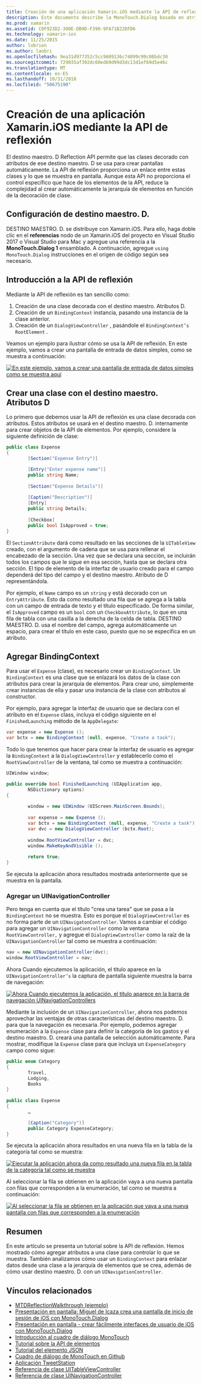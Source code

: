 ```yaml
---
title: Creación de una aplicación Xamarin.iOS mediante la API de reflexión
description: Este documento describe la MonoTouch.Dialog basada en atributos API de reflexión, lo que crea la interfaz de usuario basado en clases decoradas con atributos.
ms.prod: xamarin
ms.assetid: C0F923D2-300E-DB9D-F390-9FA71B22DFD6
ms.technology: xamarin-ios
ms.date: 11/25/2015
author: lobrien
ms.author: laobri
ms.openlocfilehash: 9ea31d977352c5cc9609136c74099c99c08bdc30
ms.sourcegitcommit: 729035af392dc60edb9d99d3dc13d1ef69d5e46c
ms.translationtype: MT
ms.contentlocale: es-ES
ms.lasthandoff: 10/31/2018
ms.locfileid: "50675190"
---
```

# <a name="creating-a-xamarinios-application-using-the-reflection-api"></a>Creación de una aplicación Xamarin.iOS mediante la API de reflexión

El destino maestro. D Reflection API permite que las clases decorado con atributos de ese destino maestro. D se usa para crear pantallas automáticamente. La API de reflexión proporciona un enlace entre estas clases y lo que se muestra en pantalla. Aunque esta API no proporciona el control específico que hace de los elementos de la API, reduce la complejidad al crear automáticamente la jerarquía de elementos en función de la decoración de clase.

## <a name="setting-up-mtd"></a>Configuración de destino maestro. D.

DESTINO MAESTRO. D. se distribuye con Xamarin.iOS. Para ello, haga doble clic en el **referencias** nodo de un Xamarin.iOS del proyecto en Visual Studio 2017 o Visual Studio para Mac y agregue una referencia a la **MonoTouch.Dialog 1** ensamblado. A continuación, agregue `using MonoTouch.Dialog` instrucciones en el origen de código según sea necesario.

## <a name="getting-started-with-the-reflection-api"></a>Introducción a la API de reflexión

Mediante la API de reflexión es tan sencillo como:

1.  Creación de una clase decorada con el destino maestro. Atributos D.
1.  Creación de un `BindingContext` instancia, pasando una instancia de la clase anterior. 
1.  Creación de un `DialogViewController` , pasándole el `BindingContext’s` `RootElement` . 


Veamos un ejemplo para ilustrar cómo se usa la API de reflexión. En este ejemplo, vamos a crear una pantalla de entrada de datos simples, como se muestra a continuación:

 [![](reflection-api-walkthrough-images/01-expense-entry.png "En este ejemplo, vamos a crear una pantalla de entrada de datos simples como se muestra aquí")](reflection-api-walkthrough-images/01-expense-entry.png#lightbox)

## <a name="creating-a-class-with-mtd-attributes"></a>Crear una clase con el destino maestro. Atributos D

Lo primero que debemos usar la API de reflexión es una clase decorada con atributos. Estos atributos se usará en el destino maestro. D. internamente para crear objetos de la API de elementos. Por ejemplo, considere la siguiente definición de clase:

```csharp
public class Expense
{
        [Section("Expense Entry")]

        [Entry("Enter expense name")]
        public string Name;
        
        [Section("Expense Details")]
  
        [Caption("Description")]
        [Entry]
        public string Details;
        
        [Checkbox]
        public bool IsApproved = true;
}
```

El `SectionAttribute` dará como resultado en las secciones de la `UITableView` creado, con el argumento de cadena que se usa para rellenar el encabezado de la sección. Una vez que se declara una sección, se incluirán todos los campos que le sigue en esa sección, hasta que se declara otra sección.
El tipo de elemento de la interfaz de usuario creado para el campo dependerá del tipo del campo y el destino maestro. Atributo de D representándola.

Por ejemplo, el `Name` campo es un `string` y está decorado con un `EntryAttribute`. Esto da como resultado una fila que se agrega a la tabla con un campo de entrada de texto y el título especificado. De forma similar, el `IsApproved` campo es un `bool` con un `CheckboxAttribute`, lo que en una fila de tabla con una casilla a la derecha de la celda de tabla. DESTINO MAESTRO. D. usa el nombre del campo, agrega automáticamente un espacio, para crear el título en este caso, puesto que no se especifica en un atributo.

## <a name="adding-the-bindingcontext"></a>Agregar BindingContext

Para usar el `Expense` (clase), es necesario crear un `BindingContext`. Un `BindingContext` es una clase que se enlazará los datos de la clase con atributos para crear la jerarquía de elementos. Para crear uno, simplemente crear instancias de ella y pasar una instancia de la clase con atributos al constructor.

Por ejemplo, para agregar la interfaz de usuario que se declara con el atributo en el `Expense` class, incluya el código siguiente en el `FinishedLaunching` método de la `AppDelegate`:

```csharp
var expense = new Expense ();
var bctx = new BindingContext (null, expense, "Create a task");
```

Todo lo que tenemos que hacer para crear la interfaz de usuario es agregar la `BindingContext` a la `DialogViewController` y establecerlo como el `RootViewController` de la ventana, tal como se muestra a continuación:

```csharp
UIWindow window;

public override bool FinishedLaunching (UIApplication app, 
        NSDictionary options)
{
   
        window = new UIWindow (UIScreen.MainScreen.Bounds);
            
        var expense = new Expense ();
        var bctx = new BindingContext (null, expense, "Create a task");
        var dvc = new DialogViewController (bctx.Root);
            
        window.RootViewController = dvc;
        window.MakeKeyAndVisible ();
            
        return true;
}
```

Se ejecuta la aplicación ahora resultados mostrada anteriormente que se muestra en la pantalla.

### <a name="adding-a-uinavigationcontroller"></a>Agregar un UINavigationController

Pero tenga en cuenta que el título "crea una tarea" que se pasa a la `BindingContext` no se muestra. Esto es porque el `DialogViewController` es no forma parte de un `UINavigatonController`. Vamos a cambiar el código para agregar un `UINavigationController` como la ventana `RootViewController,` y agregue el `DialogViewController` como la raíz de la `UINavigationController` tal como se muestra a continuación:

```csharp
nav = new UINavigationController(dvc);
window.RootViewController = nav;
```

Ahora Cuando ejecutemos la aplicación, el título aparece en la `UINavigationController’s` la captura de pantalla siguiente muestra la barra de navegación:

 [![](reflection-api-walkthrough-images/02-create-task.png "Ahora Cuando ejecutemos la aplicación, el título aparece en la barra de navegación UINavigationControllers")](reflection-api-walkthrough-images/02-create-task.png#lightbox)

Mediante la inclusión de un `UINavigationController`, ahora nos podemos aprovechar las ventajas de otras características del destino maestro. D. para que la navegación es necesaria. Por ejemplo, podemos agregar enumeración a la `Expense` clase para definir la categoría de los gastos y el destino maestro. D. creará una pantalla de selección automáticamente. Para mostrar, modifique la `Expense` clase para que incluya un `ExpenseCategory` campo como sigue:

```csharp
public enum Category
{
        Travel,
        Lodging,
        Books
}
        
public class Expense
{
        …

        [Caption("Category")]
        public Category ExpenseCategory;
}
```

Se ejecuta la aplicación ahora resultados en una nueva fila en la tabla de la categoría tal como se muestra:

 [![](reflection-api-walkthrough-images/03-set-details.png "Ejecutar la aplicación ahora da como resultado una nueva fila en la tabla de la categoría tal como se muestra")](reflection-api-walkthrough-images/03-set-details.png#lightbox)

Al seleccionar la fila se obtienen en la aplicación vaya a una nueva pantalla con filas que corresponden a la enumeración, tal como se muestra a continuación:

 [![](reflection-api-walkthrough-images/04-set-category.png "Al seleccionar la fila se obtienen en la aplicación que vaya a una nueva pantalla con filas que corresponden a la enumeración")](reflection-api-walkthrough-images/04-set-category.png#lightbox)

 <a name="Summary" />


## <a name="summary"></a>Resumen

En este artículo se presenta un tutorial sobre la API de reflexión. Hemos mostrado cómo agregar atributos a una clase para controlar lo que se muestra. También analizamos cómo usar un `BindingContext` para enlazar datos desde una clase a la jerarquía de elementos que se crea, además de cómo usar destino maestro. D. con un `UINavigationController`.


## <a name="related-links"></a>Vínculos relacionados

- [MTDReflectionWalkthrough (ejemplo)](https://developer.xamarin.com/samples/MTDReflectionWalkthrough/)
- [Presentación en pantalla: Miguel de Icaza crea una pantalla de inicio de sesión de iOS con MonoTouch.Dialog](http://youtu.be/3butqB1EG0c)
- [Presentación en pantalla - crear fácilmente interfaces de usuario de iOS con MonoTouch.Dialog](http://youtu.be/j7OC5r8ZkYg)
- [Introducción al cuadro de diálogo MonoTouch](~/ios/user-interface/monotouch.dialog/index.md)
- [Tutorial sobre la API de elementos](~/ios/user-interface/monotouch.dialog/elements-api-walkthrough.md)
- [Tutorial del elemento JSON](~/ios/user-interface/monotouch.dialog/monotouch.dialog-json-markup.md)
- [Cuadro de diálogo de MonoTouch en Github](https://github.com/migueldeicaza/MonoTouch.Dialog)
- [Aplicación TweetStation](https://github.com/migueldeicaza/TweetStation)
- [Referencia de clase UITableViewController](http://developer.apple.com/library/ios/#DOCUMENTATION/UIKit/Reference/UITableViewController_Class/Reference/Reference.html)
- [Referencia de clase UINavigationController](http://developer.apple.com/library/ios/#documentation/UIKit/Reference/UINavigationController_Class/Reference/Reference.html)
